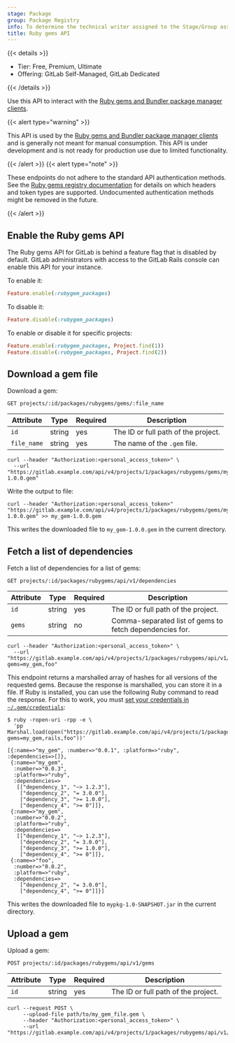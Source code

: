 ```yaml
---
stage: Package
group: Package Registry
info: To determine the technical writer assigned to the Stage/Group associated with this page, see https://handbook.gitlab.com/handbook/product/ux/technical-writing/#assignments
title: Ruby gems API
---
```


{{< details >}}

- Tier: Free, Premium, Ultimate
- Offering: GitLab Self-Managed, GitLab Dedicated

{{< /details >}}

Use this API to interact with the [Ruby gems and Bundler package manager clients](../../user/packages/rubygems_registry/_index.md).

{{< alert type="warning" >}}

This API is used by the [Ruby gems and Bundler package manager clients](https://maven.apache.org/)
and is generally not meant for manual consumption. This API is under development and is not ready
for production use due to limited functionality.

{{< /alert >}}
{{< alert type="note" >}}

These endpoints do not adhere to the standard API authentication methods.
See the [Ruby gems registry documentation](../../user/packages/rubygems_registry/_index.md)
for details on which headers and token types are supported. Undocumented authentication methods might be removed in the future.

{{< /alert >}}

## Enable the Ruby gems API

The Ruby gems API for GitLab is behind a feature flag that is disabled by default. GitLab
administrators with access to the GitLab Rails console can enable this API for your instance.

To enable it:

```ruby
Feature.enable(:rubygem_packages)
```

To disable it:

```ruby
Feature.disable(:rubygem_packages)
```

To enable or disable it for specific projects:

```ruby
Feature.enable(:rubygem_packages, Project.find(1))
Feature.disable(:rubygem_packages, Project.find(2))
```

## Download a gem file

Download a gem:

```plaintext
GET projects/:id/packages/rubygems/gems/:file_name
```

| Attribute    | Type   | Required | Description |
| ------------ | ------ | -------- | ----------- |
| `id`         | string | yes      | The ID or full path of the project. |
| `file_name`  | string | yes      | The name of the `.gem` file. |

```shell
curl --header "Authorization:<personal_access_token>" \
  --url "https://gitlab.example.com/api/v4/projects/1/packages/rubygems/gems/my_gem-1.0.0.gem"
```

Write the output to file:

```shell
curl --header "Authorization:<personal_access_token>" "https://gitlab.example.com/api/v4/projects/1/packages/rubygems/gems/my_gem-1.0.0.gem" >> my_gem-1.0.0.gem
```

This writes the downloaded file to `my_gem-1.0.0.gem` in the current directory.

## Fetch a list of dependencies

Fetch a list of dependencies for a list of gems:

```plaintext
GET projects/:id/packages/rubygems/api/v1/dependencies
```

| Attribute | Type   | Required | Description |
| --------- | ------ | -------- | ----------- |
| `id`      | string | yes      | The ID or full path of the project. |
| `gems`    | string | no       | Comma-separated list of gems to fetch dependencies for. |

```shell
curl --header "Authorization:<personal_access_token>" \
  --url "https://gitlab.example.com/api/v4/projects/1/packages/rubygems/api/v1/dependencies?gems=my_gem,foo"
```

This endpoint returns a marshalled array of hashes for all versions of the requested gems. Because the
response is marshalled, you can store it in a file. If Ruby is installed, you can use the following
Ruby command to read the response. For this to work, you must
[set your credentials in `~/.gem/credentials`](../../user/packages/rubygems_registry/_index.md#authenticate-to-the-package-registry):

```shell
$ ruby -ropen-uri -rpp -e \
  'pp Marshal.load(open("https://gitlab.example.com/api/v4/projects/1/packages/rubygems/api/v1/dependencies?gems=my_gem,rails,foo"))'

[{:name=>"my_gem", :number=>"0.0.1", :platform=>"ruby", :dependencies=>[]},
 {:name=>"my_gem",
  :number=>"0.0.3",
  :platform=>"ruby",
  :dependencies=>
   [["dependency_1", "~> 1.2.3"],
    ["dependency_2", "= 3.0.0"],
    ["dependency_3", ">= 1.0.0"],
    ["dependency_4", ">= 0"]]},
 {:name=>"my_gem",
  :number=>"0.0.2",
  :platform=>"ruby",
  :dependencies=>
   [["dependency_1", "~> 1.2.3"],
    ["dependency_2", "= 3.0.0"],
    ["dependency_3", ">= 1.0.0"],
    ["dependency_4", ">= 0"]]},
 {:name=>"foo",
  :number=>"0.0.2",
  :platform=>"ruby",
  :dependencies=>
    ["dependency_2", "= 3.0.0"],
    ["dependency_4", ">= 0"]]}]
```

This writes the downloaded file to `mypkg-1.0-SNAPSHOT.jar` in the current directory.

## Upload a gem

Upload a gem:

```plaintext
POST projects/:id/packages/rubygems/api/v1/gems
```

| Attribute | Type   | Required | Description |
| --------- | ------ | -------- | ----------- |
| `id`      | string | yes      | The ID or full path of the project. |

```shell
curl --request POST \
     --upload-file path/to/my_gem_file.gem \
     --header "Authorization:<personal_access_token>" \
     --url "https://gitlab.example.com/api/v4/projects/1/packages/rubygems/api/v1/gems"
```
